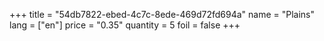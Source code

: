 +++
title = "54db7822-ebed-4c7c-8ede-469d72fd694a"
name = "Plains"
lang = ["en"]
price = "0.35"
quantity = 5
foil = false
+++
